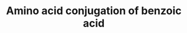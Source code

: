 ---
annotations:
- type: Pathway Ontology
  value: amino acid metabolic pathway
authors:
- MaintBot
- Khanspers
- Mkutmon
description: ''
last-edited: 2019-09-17
organisms:
- Sus scrofa
redirect_from:
- /index.php/Pathway:WP1577
- /instance/WP1577
schema-jsonld:
- '@context': https://schema.org/
  '@id': https://wikipathways.github.io/pathways/WP1577.html
  '@type': Dataset
  creator:
    '@type': Organization
    name: WikiPathways
  description: ''
  keywords:
  - GLYAT
  - AMP
  - Benzoic acid AMP ester
  - Benzoic acid
  - Acyl-CoA synthetase
  - Acetyl CoA
  - Coenzyme A
  - GLYATL2
  - ATP
  - hippuric acid
  - Phosphate
  - Benzoyl-CoA
  - glycine
  - GLYATL1
  license: CC0
  name: Amino acid conjugation of benzoic acid
seo: CreativeWork
title: Amino acid conjugation of benzoic acid
wpid: WP1577
---
